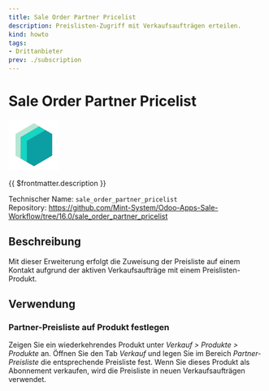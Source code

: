```yaml
---
title: Sale Order Partner Pricelist
description: Preislisten-Zugriff mit Verkaufsaufträgen erteilen.
kind: howto
tags:
- Drittanbieter
prev: ./subscription
---
```

# Sale Order Partner Pricelist
![icon_oms_box](attachments/icons_odoo_mint_system.png)

{{ $frontmatter.description }}

Technischer Name: `sale_order_partner_pricelist`\
Repository: <https://github.com/Mint-System/Odoo-Apps-Sale-Workflow/tree/16.0/sale_order_partner_pricelist>

## Beschreibung

Mit dieser Erweiterung erfolgt die Zuweisung der Preisliste auf einem Kontakt aufgrund der aktiven Verkaufsaufträge mit einem Preislisten-Produkt.

## Verwendung

### Partner-Preisliste auf Produkt festlegen

Zeigen Sie ein wiederkehrendes Produkt unter *Verkauf > Produkte > Produkte* an. Öffnen Sie den Tab *Verkauf* und legen Sie im Bereich *Partner-Preisliste* die entsprechende Preisliste fest. Wenn Sie dieses Produkt als Abonnement verkaufen, wird die Preisliste in neuen Verkaufsaufträgen verwendet.

